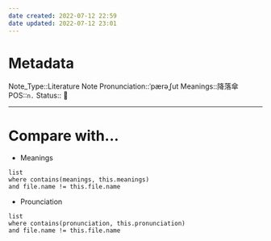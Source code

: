 ```yaml
---
date created: 2022-07-12 22:59
date updated: 2022-07-12 23:01
---
```


# Metadata

Note_Type::Literature Note
Pronunciation::ˈpærəˌʃut
Meanings::降落傘
POS::`n.`
Status:: 👶

---

# Compare with...

- Meanings

```dataview
list
where contains(meanings, this.meanings)
and file.name != this.file.name
```

- Prounciation

```dataview
list
where contains(pronunciation, this.pronunciation)
and file.name != this.file.name
```
